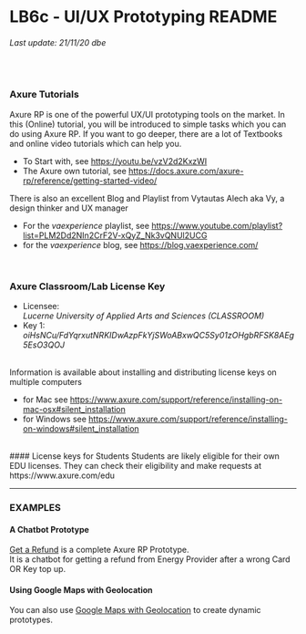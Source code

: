 # LB6c - UI/UX Prototyping README
###### Last update: 21/11/20 dbe
</br>

### Axure Tutorials  
Axure RP is one of the powerful UX/UI prototyping tools on the market. In this (Online) tutorial, you will be introduced to simple tasks which you can do using Axure RP. 
If you want to go deeper, there are a lot of Textbooks and online video tutorials which can help you.
</br>
+ To Start with, see https://youtu.be/vzV2d2KxzWI   
+ The Axure own tutorial, see https://docs.axure.com/axure-rp/reference/getting-started-video/  

There is also an excellent Blog and Playlist from Vytautas Alech aka Vy, a design thinker and UX manager   
+ For the *vaexperience* playlist, see https://www.youtube.com/playlist?list=PLM2Dd2NIn2CrF2V-xQyZ_Nk3vQNUl2UCG  
+ for the *vaexperience* blog, see https://blog.vaexperience.com/
</br>

### Axure Classroom/Lab License Key
+ Licensee:  
*Lucerne University of Applied Arts and Sciences (CLASSROOM)*     
+ Key 1:  
*oiHsNCu/FdYqrxutNRKIDwAzpFkYjSWoABxwQC5Sy01zOHgbRFSK8AEg5EsO3QOJ*   
</br>
Information is available about installing and distributing license keys on multiple computers  

+ for Mac see https://www.axure.com/support/reference/installing-on-mac-osx#silent_installation  
+ for Windows see https://www.axure.com/support/reference/installing-on-windows#silent_installation  

</br>
#### License keys for Students  
Students are likely eligible for their own EDU licenses. 
They can check their eligibility and make requests at https://www.axure.com/edu

---
### EXAMPLES
#### A Chatbot Prototype
[Get a Refund](https://github.com/sawubona-gmbh/KETE-HS20-WORK/blob/master/LB6c-UI-UX-Prototyping/Get%20a%20Refund.rp) is a complete Axure RP Prototype.  
It is a chatbot for getting a refund from Energy Provider after a wrong Card OR Key top up. 

#### Using Google Maps with Geolocation
You can also use [Google Maps with Geolocation](https://github.com/sawubona-gmbh/KETE-HS20-WORK/blob/master/LB6c-UI-UX-Prototyping/John%20Krahenbuhl%20-%20Axure%20RP%20Prototyping%20Cookbook-PACKT%20(2014)-Chapter%202.pdf) to create dynamic prototypes.
